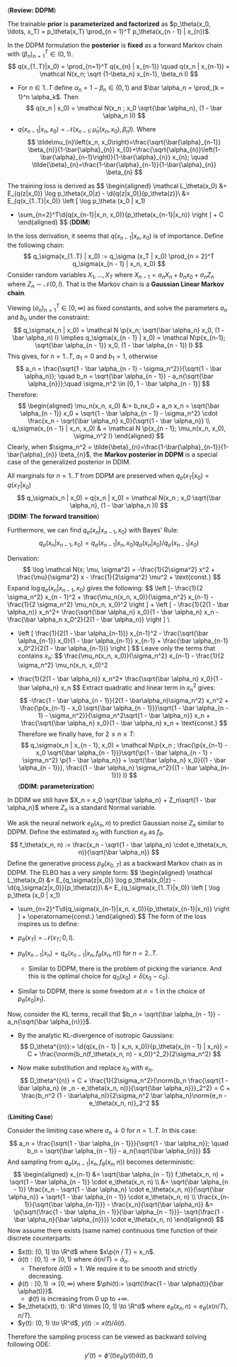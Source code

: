 (**Review: DDPM**)

The trainable **prior** is **parameterized and factorized** as $p_\theta(x_0, \ldots, x_T) = p_\theta(x_T) \prod_{n = 1}^T p_\theta(x_{n - 1} | x_{n})$.

In the DDPM formulation the **posterior** is **fixed** as a forward Markov chain with $(\beta_n)_{n = 1}^T \in (0, 1)$.
$$
q(x_{1..T}|x_0) = \prod_{n=1}^T q(x_{n} | x_{n-1}) \quad q(x_n | x_{n-1}) = \mathcal N(x_n; \sqrt {1-\beta_n} x_{n-1}, \beta_n I)
$$

- For $n \in 1.. T$ define $\alpha_n = 1 - \beta_n \in (0, 1)$ and $\bar \alpha_n = \prod_{k = 1}^n \alpha_k$. Then
  $$
  q(x_n | x_0) = \mathcal N(x_n ; x_0 \sqrt{\bar \alpha_n}, (1 - \bar \alpha_n )I)
  $$

- $q(x_{n - 1} | x_n, x_0) = \mathcal N(x_{n - 1}; \tilde \mu_n(x_n, x_0), \tilde \beta_n I)$. Where
  $$
  \tilde\mu_{n}\left(x_n, x_0\right)=\frac{\sqrt{\bar{\alpha}_{n-1}} \beta_{n}}{1-\bar{\alpha}_{n}} x_{0}+\frac{\sqrt{\alpha_{n}}\left(1-\bar{\alpha}_{n-1}\right)}{1-\bar{\alpha}_{n}} x_{n}; \quad \tilde{\beta}_{n}=\frac{1-\bar{\alpha}_{n-1}}{1-\bar{\alpha}_{n}} \beta_{n}
  $$

The training loss is derived as
$$
\begin{aligned}
\mathcal L_\theta(x_0) &= E_{q(z|x_0)} \log p_\theta(x_0|z) - \d{q(z|x_0)}{p_\theta(z)}\\
&= E_{q(x_{1..T}|x_0)}
\left [
\log p_\theta (x_0 | x_1)
- \sum_{n=2}^T\d{q(x_{n-1}|x_n, x_0)}{p_\theta(x_{n-1}|x_n)}
\right ] + C
\end{aligned}
$$
(**DDIM**)

In the loss derivation, it seems that $q(x_{n - 1} | x_n, x_0)$ is of importance. Define the following chain:
$$
q_\sigma(x_{1..T} | x_0) := q_\sigma (x_T | x_0) \prod_{n = 2}^T q_\sigma(x_{n - 1} | x_n, x_0)
$$
Consider random variables $X_1, \ldots, X_T$ where $X_{n - 1} = a_n X_n + b_n x_0 + \sigma_n Z_n$ where $Z_n \sim \mathcal N(0, I)$. That is the Markov chain is a **Gaussian Linear Markov chain**.

Viewing $(\sigma_n)_{n=1}^T \in [0, \infty)$ as fixed constants, and solve the parameters $a_n$ and $b_n$ under the constraint:
$$
q_\sigma(x_n | x_0) = \mathcal N \p{x_n; \sqrt{\bar \alpha_n} x_0, (1 - \bar \alpha_n) I} \implies q_\sigma(x_{n - 1} | x_0) = \mathcal N\p{x_{n-1}; \sqrt{\bar \alpha_{n - 1}} x_0, (1 - \bar \alpha_{n - 1}) I}
$$
This gives, for $n = 1..T$, $a_1 = 0$ and $b_1 = 1$, otherwise
$$
a_n = \frac{\sqrt{1 - \bar \alpha_{n - 1} - \sigma_n^2}}{\sqrt{1 - \bar \alpha_n}}; \quad b_n = \sqrt{\bar \alpha_{n - 1}} -  a_n{\sqrt{\bar \alpha_{n}}};\quad \sigma_n^2 \in [0, 1 - \bar \alpha_{n - 1}]
$$
Therefore:
$$
\begin{aligned}
\mu_n(x_n, x_0) &:= b_nx_0 + a_n x_n = \sqrt{\bar \alpha_{n - 1}} x_0 + \sqrt{1 - \bar \alpha_{n - 1} - \sigma_n^2} \cdot \frac{x_n - \sqrt{\bar \alpha_n} x_0}{\sqrt{1 - \bar \alpha_n}} \\
q_\sigma(x_{n - 1} | x_n, x_0) & = \mathcal N \p{x_{n - 1}; \mu_n(x_n, x_0), \sigma_n^2 I}
\end{aligned}
$$
Clearly, when $\sigma_n^2 = \tilde{\beta}_{n}=\frac{1-\bar{\alpha}_{n-1}}{1-\bar{\alpha}_{n}} \beta_{n}$, the **Markov posterior in DDPM** is a special case of the generalized posterior in DDIM.

All marginals for $n = 1..T$ from DDPM are preserved when $q_\sigma(x_T|x_0) = q(x_T | x_0)$ 
$$
q_\sigma(x_n | x_0) = q(x_n | x_0) = \mathcal N(x_n ; x_0 \sqrt{\bar \alpha_n}, (1 - \bar \alpha_n )I)
$$
(**DDIM: The forward transition**)

Furthermore, we can find $q_\sigma(x_n | x_{n - 1}, x_0)$ with Bayes' Rule:
$$
q_\sigma(x_n | x_{n - 1}, x_0) = q_\sigma(x_{n-1} | x_n, x_0) q_\sigma(x_n | x_0)/q_\sigma(x_{n-1} | x_0)
$$

Derivation:
$$
\log \mathcal N(x; \mu, \sigma^2) = -\frac{1}{2\sigma^2} x^2 + \frac{\mu}{\sigma^2} x - \frac{1}{2\sigma^2} \mu^2 + \text{const.}
$$
Expand $\log q_\sigma(x_n | x_{n - 1}, x_0)$ gives the following:
$$
\left [- \frac{1}{2 \sigma_n^2} x_{n - 1}^2 + \frac{\mu_n(x_n, x_0)}{\sigma_n^2} x_{n-1} - \frac{1}{2 \sigma_n^2} \mu_n(x_n, x_0)^2 \right ] + \left [ - \frac{1}{2(1 - \bar \alpha_n)} x_n^2+ \frac{\sqrt{\bar \alpha_n} x_0}{1 - \bar \alpha_n} x_n - \frac{\bar \alpha_n x_0^2}{2(1 - \bar \alpha_n)} \right ] \\
+ \left [ \frac{1}{2(1 - \bar \alpha_{n-1})} x_{n-1}^2 - \frac{\sqrt{\bar \alpha_{n-1}} x_0}{1 - \bar \alpha_{n-1}} x_{n-1} + \frac{\bar \alpha_{n-1} x_0^2}{2(1 - \bar \alpha_{n-1})} \right ]
$$
Leave only the terms that contains $x_{n}$:
$$
\frac{\mu_n(x_n, x_0)}{\sigma_n^2} x_{n-1} - \frac{1}{2 \sigma_n^2} \mu_n(x_n, x_0)^2

- \frac{1}{2(1 - \bar \alpha_n)} x_n^2+ \frac{\sqrt{\bar \alpha_n} x_0}{1 - \bar \alpha_n} x_n
$$
Extract quadratic and linear term in $x_n^2$ gives:
$$
-\frac{1 - \bar \alpha_{n - 1}}{2(1 - \bar\alpha_n)\sigma_n^2} x_n^2 + \frac{\p{x_{n-1} - x_0 \sqrt{\bar \alpha_{n - 1}}}\sqrt{1 - \bar \alpha_{n - 1} - \sigma_n^2}}{\sigma_n^2\sqrt{1 - \bar \alpha_n}} x_n + \frac{\sqrt{\bar \alpha_n} x_0}{1 - \bar \alpha_n} x_n + \text{const.}
$$
Therefore we finally have, for $2 \le n \le T$:
$$
q_\sigma(x_n | x_{n - 1}, x_0) = \mathcal N\p{x_n ; \frac{\p{x_{n-1} - x_0 \sqrt{\bar \alpha_{n - 1}}}\sqrt{\p{1 - \bar \alpha_{n - 1} - \sigma_n^2} \p{1 - \bar \alpha_n}} + \sqrt{\bar \alpha_n} x_0}{(1 - \bar \alpha_{n - 1})}, \frac{(1 - \bar \alpha_n) \sigma_n^2}{(1 - \bar \alpha_{n-1})} I}
$$
(**DDIM: parameterization**)

In DDIM we still have $X_n = x_0 \sqrt{\bar \alpha_n} + Z_n\sqrt{1 - \bar \alpha_n}$ where $Z_n$ is a standard Normal variable.

We ask the neural network $e_\theta(x_n, n)$ to predict Gaussian noise $Z_n$ similar to DDPM. Define the estimated $x_0$ with function $e_\theta$ as $f_\theta$.
$$
f_\theta(x_n, n) := \frac{x_n - \sqrt{1 - \bar \alpha_n} \cdot e_\theta(x_n, n)}{\sqrt{\bar \alpha_n}}
$$
Define the generative process $p_\theta(x_{0..T})$ as a backward Markov chain as in DDPM. The ELBO has a very simple form:
$$
\begin{aligned}
\mathcal L_\theta(x_0) &= E_{q_\sigma(z|x_0)} \log p_\theta(x_0|z) - \d{q_\sigma(z|x_0)}{p_\theta(z)}\\
&= E_{q_\sigma(x_{1..T}|x_0)}
\left [
\log p_\theta (x_0 | x_1)
- \sum_{n=2}^T\d{q_\sigma(x_{n-1}|x_n, x_0)}{p_\theta(x_{n-1}|x_n)}
\right ] + \operatorname{const.}
\end{aligned}
$$
The form of the loss inspires us to define:

- $p_\theta(x_T) = \mathcal N(x_T; 0, I)$.
- $p_\theta(x_{n-1} | x_n) = q_\sigma(x_{n - 1} | x_n, f_\theta(x_n, n))$ for $n = 2..T$.
  - Similar to DDPM, there is the problem of picking the variance. And this is the optimal choice for $q_0(x_0) = \delta(x_0 - c_0)$.

- Similar to DDPM, there is some freedom at $n = 1$ in the choice of $p_\theta(x_0 | x_1)$.

Now, consider the KL terms, recall that $b_n = \sqrt{\bar \alpha_{n - 1}} -  a_n{\sqrt{\bar \alpha_{n}}}$.

- By the analytic KL-divergence of isotropic Gaussians:
  $$
  D_\theta^{(n)}:= \d{q(x_{n - 1} | x_n, x_0)}{p_\theta(x_{n - 1} | x_n)} = C + \frac{\norm{b_n(f_\theta(x_n, n) - x_0)}^2_2}{2\sigma_n^2}
  $$

- Now make substitution and replace $x_0$ with $e_n$.
  $$
  D_\theta^{(n)} = C + \frac{1}{2\sigma_n^2}{\norm{b_n \frac{\sqrt{1 - \bar \alpha_n} (e _n - e_\theta(x_n, n))}{\sqrt{\bar \alpha_n}}}_2^2} = C + \frac{b_n^2 (1 - \bar\alpha_n)}{2\sigma_n^2 \bar \alpha_n}\norm{e_n - e_\theta(x_n, n)}_2^2
  $$

(**Limiting Case**)

Consider the limiting case where $\sigma_n \downarrow 0$ for $n=1..T$. In this case:
$$
a_n = \frac{\sqrt{1 - \bar \alpha_{n - 1}}}{\sqrt{1 - \bar \alpha_n}}; \quad b_n = \sqrt{\bar \alpha_{n - 1}} -  a_n{\sqrt{\bar \alpha_{n}}}
$$
And sampling from $q_\sigma(x_{n-1} | x_n, f_\theta(x_n, n))$ becomes deterministic:
$$
\begin{aligned}
x_{n-1} &= \sqrt{\bar \alpha_{n - 1}} f_\theta(x_n, n) + \sqrt{1 - \bar \alpha_{n - 1}} \cdot e_\theta(x_n, n) \\
&= \sqrt{\bar \alpha_{n - 1}} \frac{x_n - \sqrt{1 - \bar \alpha_n} \cdot e_\theta(x_n, n)}{\sqrt{\bar \alpha_n}} + \sqrt{1 - \bar \alpha_{n - 1}} \cdot e_\theta(x_n, n) \\
\frac{x_{n-1}}{\sqrt{\bar \alpha_{n-1}}} - \frac{x_n}{\sqrt{\bar \alpha_n}} &= \p{\sqrt{\frac{1 - \bar \alpha_{n - 1}}{\bar \alpha_{n - 1}}}- \sqrt{\frac{1 - \bar \alpha_n}{\bar \alpha_{n}}}} \cdot e_\theta(x_n, n)
\end{aligned}
$$
Now assume there exists (same name) continuous time function of their discrete counterparts:

- $x(t): [0, 1] \to \R^d$ where $x\p{n / T} = x_n$.
- $\bar \alpha(t): [0, 1]\to [0, 1)$ where $\bar \alpha(n / T) = \bar \alpha_n$.
  - Therefore $\bar \alpha(0) = 1$. We require it to be smooth and strictly decreasing.
- $\phi(t): [0,1) \to [0, \infty)$ where $\phi(t):= \sqrt{\frac{1 - \bar \alpha(t)}{\bar \alpha(t)}}$.
  - $\phi(t)$ is increasing from $0$ up to $+\infty$.
- $e_\theta(x(t), t): \R^d \times [0, 1] \to \R^d$ where $e_\theta(x_n, n) = e_\theta(x(n/T), n/T)$.
- $y(t): (0, 1) \to \R^d$, $y(t):= x(t) / \bar \alpha(t)$.

Therefore the sampling process can be viewed as backward solving following ODE:
$$
y'(t) = \phi'(t) e_\theta(y(t) \bar \alpha(t), t)
$$
